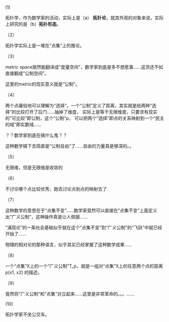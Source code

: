 (1)

拓扑学，作为数学家的活动，实际上是（a） **拓扑论**，就其外观的对象来说，实际上研究的是（b）**拓扑形态**。

（2）

拓扑学实际上是一堆在“点集”上的推论。

（3）

metric space居然能翻译成“度量空间”，数学家到底是多不想惹事……这货还不如直接翻成“公制空间”。

这里的metric的现实意义就是“公制”。

（4）

两个点庸俗地可以理解为“选择”，一个“公制”定义了距离，其实就是给两种“选择”的比较打开了后门……抽掉了维度，
实际上是等于无限维度，只要求有现实的“可比较”即公制，这个“公制”p，
可以把两个“选择”即点的关系映射到一个“民主的域”即实数域……

？？数学家到底在搞什么鬼？？

这种数学搞下去简直是“公制自由”了……自由的力量真是够深的。。

（5）

无限维，但是无限维是收敛的

（6）

不讨论哪个点比较优秀，跑去讨论点到点的映射去了

（7）

这种数学的意思在于“点集不变”……数学家竟然可以直接在“点集不变”上面定义出“广义公制”，这神操作真是让人佩服……

“涌现论”的一条社会基础似乎就在这个“点集不变”到“广义公制”的“飞跃”中就已经开始了……

物理的相对论的那种语言，似乎其实已经掌握了这种数学成果……

（8）

一个“点集”X上的一个“广义公制”T_p，就是一组对“点集”X上的任意两个点的距离 p(x1, x2) 的描述。

（9）

竟然将“广义公制”和“点集”对立起来……这里是非常革命的。。。……

(10)

拓扑学家不坐公交车。
